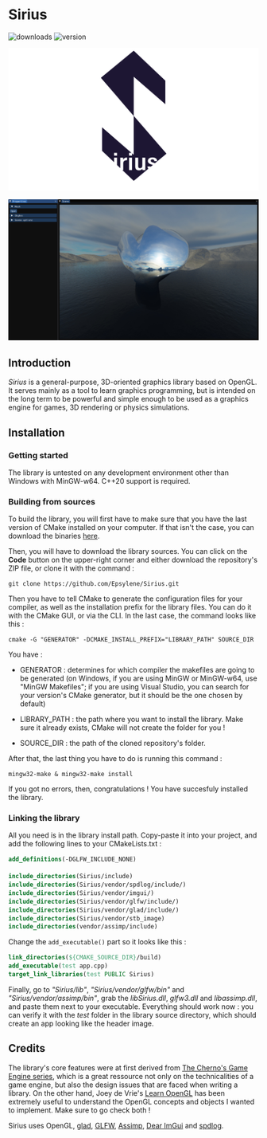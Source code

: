 # Sirius

![downloads](https://img.shields.io/github/downloads/epsylene/Sirius/total?style=flat-square)
![version](https://img.shields.io/github/v/release/epsylene/Sirius?color=blue&label=version&style=flat-square)

![Sirius logo](imgs/Sirius.png)

![A window containing several panels with options and a scene containing objects.](imgs/app.png "Sirius app window")

## Introduction

*Sirius* is a general-purpose, 
3D-oriented graphics library based 
on OpenGL. It serves mainly as a 
tool to learn graphics programming, 
but is intended on the long term to
be powerful and simple enough to be
used as a graphics engine for games,
3D rendering or physics simulations.

## Installation
### Getting started

The library is untested on any development
environment other than Windows with MinGW-w64. C++20
support is required.

### Building from sources

To build the library, you will first have
to make sure that you have the last version
of CMake installed on your computer. If
that isn't the case, you can download the 
binaries [here](https://cmake.org/download/).

Then, you will have to download the library
sources. You can click on the **Code** button
on the upper-right corner and either download
the repository's ZIP file, or clone
it with the command :

```shell
git clone https://github.com/Epsylene/Sirius.git
```

Then you have to tell CMake to generate
the configuration files for your compiler,
as well as the installation prefix for the
library files. You can do it with the CMake
GUI, or via the CLI. In the last case, the
command looks like this :

```shell
cmake -G "GENERATOR" -DCMAKE_INSTALL_PREFIX="LIBRARY_PATH" SOURCE_DIR
```

You have :
* GENERATOR : determines for which
  compiler the makefiles are going to be 
  generated (on Windows, if you are using
  MinGW or MinGW-w64, use "MinGW Makefiles";
  if you are using Visual Studio, you can search for 
  your version's CMake generator, but it should be the
  one chosen by default)
  
* LIBRARY_PATH : the path where you want
  to install the library. Make sure it 
  already exists, CMake will not create
  the folder for you !
  
* SOURCE_DIR : the path of the cloned
  repository's folder.
  
After that, the last thing you have to 
do is running this command :

```shell
mingw32-make & mingw32-make install
```

If you got no errors, then, congratulations ! You have succesfuly 
installed the library.

### Linking the library

All you need is in the library install path.
Copy-paste it into your project, and add the
following lines to your CMakeLists.txt :

```cmake
add_definitions(-DGLFW_INCLUDE_NONE)

include_directories(Sirius/include)
include_directories(Sirius/vendor/spdlog/include/)
include_directories(Sirius/vendor/imgui/)
include_directories(Sirius/vendor/glfw/include/)
include_directories(Sirius/vendor/glad/include/)
include_directories(Sirius/vendor/stb_image)
include_directories(vendor/assimp/include)
```

Change the `add_executable()` part so
it looks like this :

```cmake
link_directories(${CMAKE_SOURCE_DIR}/build)
add_executable(test app.cpp)
target_link_libraries(test PUBLIC Sirius)
```

Finally, go to *"Sirius/lib"*, *"Sirius/vendor/glfw/bin"* and *"Sirius/vendor/assimp/bin"*, grab
the *libSirius.dll*, *glfw3.dll* and *libassimp.dll*, and paste them next to
your executable. Everything should work now : you can verify
it with the *test* folder in the library source directory, which
should create an app looking like the header image.

## Credits

The library's core features were at first
derived from [The Cherno's
Game Engine series](https://www.youtube.com/playlist?list=PLlrATfBNZ98dC-V-N3m0Go4deliWHPFwT),
which is a great ressource not only on
the technicalities of a game engine,
but also the design issues that are faced
when writing a library. On the other hand, 
Joey de Vrie's [Learn OpenGL](https://learnopengl.com/) 
has been extremely useful to understand the OpenGL concepts
and objects I wanted to implement. Make sure to go check both !

Sirius uses OpenGL, [glad](https://glad.dav1d.de/), [GLFW](https://www.glfw.org/),
[Assimp](https://www.assimp.org/), [Dear ImGui](https://github.com/ocornut/imgui) 
and [spdlog](https://github.com/gabime/spdlog).
